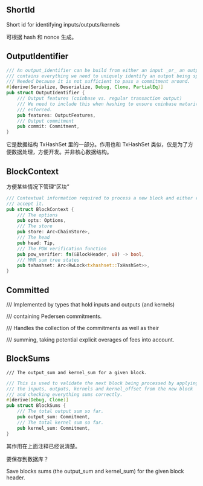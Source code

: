 ## ShortId

Short id for identifying inputs/outputs/kernels

可根据 hash 和 nonce 生成。

## OutputIdentifier

```rust
/// An output_identifier can be build from either an input _or_ an output and
/// contains everything we need to uniquely identify an output being spent.
/// Needed because it is not sufficient to pass a commitment around.
#[derive(Serialize, Deserialize, Debug, Clone, PartialEq)]
pub struct OutputIdentifier {
    /// Output features (coinbase vs. regular transaction output)
    /// We need to include this when hashing to ensure coinbase maturity can be
    /// enforced.
    pub features: OutputFeatures,
    /// Output commitment
    pub commit: Commitment,
}
```

它是数据结构 TxHashSet 里的一部分。作用也和 TxHashSet 类似，仅是为了方便数据处理，方便开发。并非核心数据结构。

## BlockContext

方便某些情况下管理“区块”

```rust
/// Contextual information required to process a new block and either reject or
/// accept it.
pub struct BlockContext {
    /// The options
    pub opts: Options,
    /// The store
    pub store: Arc<ChainStore>,
    /// The head
    pub head: Tip,
    /// The POW verification function
    pub pow_verifier: fn(&BlockHeader, u8) -> bool,
    /// MMR sum tree states
    pub txhashset: Arc<RwLock<txhashset::TxHashSet>>,
}
```

## Committed

/// Implemented by types that hold inputs and outputs \(and kernels\)

/// containing Pedersen commitments.

/// Handles the collection of the commitments as well as their

/// summing, taking potential explicit overages of fees into account.

## BlockSums

```
/// The output_sum and kernel_sum for a given block.
```

```rust
/// This is used to validate the next block being processed by applying
/// the inputs, outputs, kernels and kernel_offset from the new block
/// and checking everything sums correctly.
#[derive(Debug, Clone)]
pub struct BlockSums {
    /// The total output sum so far.
    pub output_sum: Commitment,
    /// The total kernel sum so far.
    pub kernel_sum: Commitment,
}
```

其作用在上面注释已经说清楚。

要保存到数据库？

Save blocks sums \(the output\_sum and kernel\_sum\) for the given block header.



